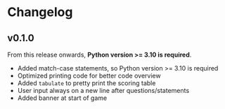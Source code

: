 # Changelog

## v0.1.0

From this release onwards, **Python version >= 3.10 is required**.

- Added match-case statements, so Python version >= 3.10 is required
- Optimized printing code for better code overview
- Added `tabulate` to pretty print the scoring table
- User input always on a new line after questions/statements
- Added banner at start of game